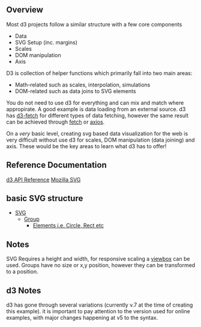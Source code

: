 ## Overview
Most d3 projects follow a similar structure with a few core components
-   Data
-   SVG Setup (inc. margins)
-   Scales
-   DOM manipulation
-   Axis

D3 is collection of helper functions which primarily fall into two main areas: 
-   Math-related such as scales, interpolation, simulations
-   DOM-related such as data joins to SVG elements

You do not need to use d3 for everything and can mix and match where appropirate. A good example is data loading from an external source. d3 has [d3-fetch](https://github.com/d3/d3-fetch/tree/v3.0.1) for different types of data fetching, however the same result can be achieved through [fetch](https://developer.mozilla.org/en-US/docs/Web/API/Fetch_API/Using_Fetch) or [axios](https://axios-http.com/).

On a *very* basic level, creating svg based data visualization for the web is very difficult without use d3 for scales, DOM manipulation (data joining) and axis. These would be the key areas to learn what d3 has to offer!

## Reference Documentation
[d3 API Reference](https://github.com/d3/d3/blob/main/API.md)
[Mozilla SVG](https://developer.mozilla.org/en-US/docs/Web/SVG)

## basic SVG structure
- [SVG](https://developer.mozilla.org/en-US/docs/Web/SVG/Element/svg)
    - [Group](https://developer.mozilla.org/en-US/docs/Web/SVG/Element/g)
        - [Elements i.e. Circle, Rect etc](https://developer.mozilla.org/en-US/docs/Web/SVG/Element/circle)

## Notes
SVG Requires a height and width, for responsive scaling a [viewbox](https://developer.mozilla.org/en-US/docs/Web/SVG/Attribute/viewBox) can be used.
Groups have no size or x,y position, however they can be transformed to a position.

## d3 Notes
d3 has gone through several variations (currently v.7 at the time of creating this example). it is important to pay attention to the version used for online examples, with major changes happening at v5 to the syntax. 